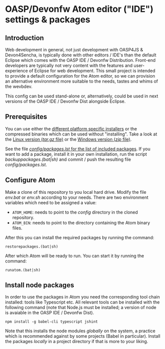 # OASP/Devonfw Atom editor ("IDE") settings & packages

## Introduction

Web development in general, not just development with OASP4JS & Devon4Sencha, is typically done with other editors / IDE's than the default Eclipse which comes with the OASP IDE / Devonfw Distribution. Front-end developers are typically not very content with the features and user-experience of Eclipse for web development. This small project is intended to provide a default configuration for the Atom editor, so we can provision an alternative environment more suitable to the needs, tastes and whims of the wevbdev.

This config can be used stand-alone or, alternatively, could be used in next versions of the OASP IDE / Devonfw Dist alongside Eclipse.

## Prerequisites

You can use either the [different platform specific installers](https://github.com/atom/atom/releases/tag/v1.12.7) or the compressed binaries which can be used without "installing". Take a look at the [Linux version (_tar.gz_ file)](https://github.com/atom/atom/releases/download/v1.12.7/atom-amd64.tar.gz) or the
[Windows version (_zip_ file)](https://github.com/atom/atom/releases/download/v1.12.7/atom-windows.zip).


See the file [_config/packages.lst_ for the list of included packages](https://raw.githubusercontent.com/ivanderk/oasp-atom-ide/master/config/packages.lst). If you want to add a package, install it in your own installation, run the script _backuppackages.(bat|sh)_ and commit / push the resulting file _config/packages.lst_.


## Configure Atom

Make a clone of this repository to you local hard drive. Modify the file _env.bat_ or _env.sh_ according to your needs. There are two environment variables which need to be assigned a value:

- `ATOM_HOME`: needs to point to the _config_ directory in the cloned repository.
- `ATOM_BIN`: needs to point to the directory containing the Atom binary files.

After this you can install the required packages by running the command:

    restorepackages.(bat|sh)

After which Atom will be ready to run. You can start it by running the command:

    runatom.(bat|sh)


## Install node packages

In order to use the packages in Atom you need the corresponding tool chain installed: tools like Typescript etc. All relevant tools can be installed with the following command (note that Node.js must be installed; a version of node is avaiable in the OASP IDE / Devonfw Dist).

    npm install -g babel-cli typescript jshint

Note that this installs the node modules _globally_ on the system, a practice which is recommended against by some projects (Babel in particular). Install the packages _locally_ in a project directory if that is more to your liking.
